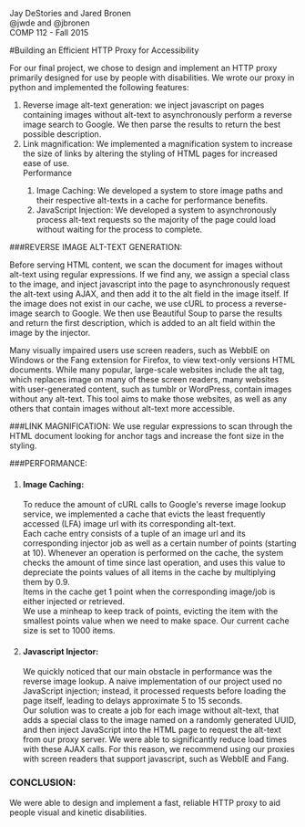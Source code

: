 Jay DeStories and Jared Bronen<br>
@jwde and @jbronen<br>
COMP 112 - Fall 2015

#Building an Efficient HTTP Proxy for Accessibility

For our final project, we chose to design and implement an HTTP proxy primarily designed for use by people with disabilities. We wrote our proxy in python and implemented the following features:
<ol>
<li>Reverse image alt-text generation: we inject javascript on pages containing images without alt-text to asynchronously perform a reverse image search to Google. We then parse the results to return the best possible description.</li>
<li>Link magnification: We implemented a magnification system to increase the size of links by altering the styling of HTML pages for increased ease of use.</li>
</li>Performance
  <ol><li>Image Caching: We developed a system to store image paths and their respective alt-texts in a cache for performance benefits.</li>
  <li>JavaScript Injection: We developed a system to asynchronously process alt-text requests so the majority of the page could load without waiting for the process to complete.</li>
  </ol></li></ol>

###REVERSE IMAGE ALT-TEXT GENERATION:
<p>Before serving HTML content, we scan the document for images without alt-text using regular expressions. If we find any, we assign a special class to the image, and inject javascript into the page to asynchronously request the alt-text using AJAX, and then add it to the alt field in the image itself. If the image does not exist in our cache, we use cURL to process a reverse-image search to Google. We then use Beautiful Soup to parse the results and return the first description, which is added to an alt field within the image by the injector.</p>
<p>Many visually impaired users use screen readers, such as WebbIE on Windows or the Fang extension for Firefox, to view text-only versions HTML documents. While many popular, large-scale websites include the alt tag, which replaces image on many of these screen readers, many websites with user-generated content, such as tumblr or WordPress, contain images without any alt-text. This tool aims to make those websites, as well as any others that contain images without alt-text more accessible.</p>

###LINK MAGNIFICATION:
We use regular expressions to scan through the HTML document looking for anchor tags and increase the font size in the styling.

###PERFORMANCE:
<ol><li><h4>Image Caching:</h4>
<p>
To reduce the amount of cURL calls to Google's reverse image lookup service, we implemented a cache that evicts the least frequently accessed (LFA) image url with its corresponding alt-text. <br>
Each cache entry consists of a tuple of an image url and its corresponding injector job as well as a certain number of points (starting at 10). Whenever an operation is performed on the cache, the system checks the amount of time since last operation, and uses this value to depreciate the points values of all items in the cache by multiplying them by 0.9.<br>
Items in the cache get 1 point when the corresponding image/job is either injected or retrieved.<br>
We use a minheap to keep track of points, evicting the item with the smallest points value when we need to make space. Our current cache size is set to 1000 items.

</p>
</li>
<li><h4>Javascript Injector:</h4>
<p>
We quickly noticed that our main obstacle in performance was the reverse image lookup. A naive implementation of our project used no JavaScript injection; instead, it processed requests before loading the page itself, leading to delays approximate 5 to 15 seconds.<br> 
Our solution was to create a job for each image without alt-text, that adds a special class to the image named on a randomly generated UUID, and then inject JavaScript into the HTML page to request the alt-text from our proxy server. We were able to significantly reduce load times with these AJAX calls. For this reason, we recommend using our proxies with screen readers that support javascript, such as WebbIE and Fang.
</p>
</li></ol>
<h3>CONCLUSION:</h3>
<p>
We were able to design and implement a fast, reliable HTTP proxy to aid people visual and kinetic disabilities.
</p>
